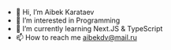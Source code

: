 - 👋 Hi, I’m Aibek Karataev
- 👀 I’m interested in Programming
- 🌱 I’m currently learning Next.JS & TypeScript
- 📫 How to reach me aibekdv@mail.ru

